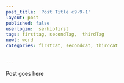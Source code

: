 ```yaml
---
post_title: 'Post Title c9-9-1'
layout: post
published: false
userlogin:  serhiofirst
tags: firsttag, secondTag,  thirdTag
newt: word
categories: firstcat, secondcat, thirdcat


---
```

Post goes here
